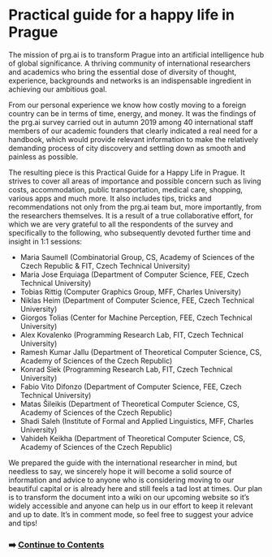 # Practical guide for a happy life in Prague

The mission of prg.ai is to transform Prague into an artificial intelligence hub of global significance. A thriving community of international researchers and academics who bring the essential dose of diversity of thought, experience, backgrounds and networks is an indispensable ingredient in achieving our ambitious goal.

From our personal experience we know how costly moving to a foreign country can be in terms of time, energy, and money. It was the findings of the prg.ai survey carried out in autumn 2019 among 40 international staff members of our academic founders that clearly indicated a real need for a handbook, which would provide relevant information to make the relatively demanding process of city discovery and settling down as smooth and painless as possible.

The resulting piece is this Practical Guide for a Happy Life in Prague. It strives to cover all areas of importance and possible concern such as living costs, accommodation, public transportation, medical care, shopping, various apps and much more. It also includes tips, tricks and recommendations not only from the prg.ai team but, more importantly, from the researchers themselves. It is a result of a true collaborative effort, for which we are very grateful to all the respondents of the survey and specifically to the following, who subsequently devoted further time and insight in 1:1 sessions:

* Maria Saumell (Combinatorial Group, CS, Academy of Sciences of the Czech Republic & FIT, Czech Technical University)       
* Maria Jose Erquiaga (Department of Computer Science, FEE, Czech Technical University)
* Tobias Rittig (Computer Graphics Group, MFF, Charles University)
* Niklas Heim (Department of Computer Science, FEE, Czech Technical University)
* Giorgos Tolias (Center for Machine Perception, FEE, Czech Technical University)
* Alex Kovalenko (Programming Research Lab, FIT, Czech Technical University)
* Ramesh Kumar Jallu (Department of Theoretical Computer Science, CS, Academy of Sciences of the Czech Republic) 
* Konrad Siek (Programming Research Lab, FIT, Czech Technical University)
* Fabio Vito Difonzo (Department of Computer Science, FEE, Czech Technical University)
* Matas Šileikis (Department of Theoretical Computer Science, CS, Academy of Sciences of the Czech Republic) 
* Shadi Saleh (Institute of Formal and Applied Linguistics, MFF, Charles University)
* Vahideh Keikha (Department of Theoretical Computer Science, CS, Academy of Sciences of the Czech Republic) 

We prepared the guide with the international researcher in mind, but needless to say, we sincerely hope it will become a solid source of information and advice to anyone who is considering moving to our beautiful capital or is already here and still feels a tad lost at times. Our plan is to transform the document into a wiki on our upcoming website so it’s widely accessible and anyone can help us in our effort to keep it relevant and up to date. It’s in comment mode, so feel free to suggest your advice and tips!

<h3>➡️ <a href="https://github.com/prgai/Practical-Guide-for-a-Happy-Life-in-Prague/edit/Index/Contents/Contents.md">Continue to Contents</a></h3>
